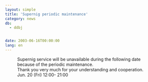 ```yaml
---
layout: simple
title: 'Supernig periodic maintenance'
category: news
db:
  - ddbj


date: 2003-06-16T00:00:00
lang: en
---
```


<dd>Supernig service will be unavailable during the following date because of the periodic maintenance.<br>Thank you very much for your understanding and cooperation.<br>
<dd> Jun. 20 (Fri) 12:00- 21:00</dd>
</dd>
